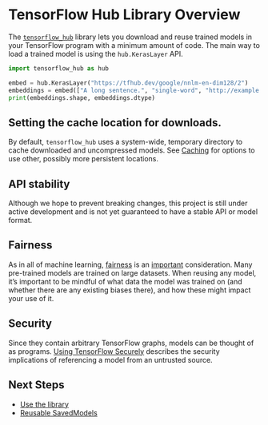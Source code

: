 <!--* freshness: { owner: 'kempy' } *-->

# TensorFlow Hub Library Overview

The [`tensorflow_hub`](https://github.com/tensorflow/hub) library lets you
download and reuse trained models in your TensorFlow program with a minimum
amount of code. The main way to load a trained model is using the
`hub.KerasLayer` API.

```python
import tensorflow_hub as hub

embed = hub.KerasLayer("https://tfhub.dev/google/nnlm-en-dim128/2")
embeddings = embed(["A long sentence.", "single-word", "http://example.com"])
print(embeddings.shape, embeddings.dtype)
```

## Setting the cache location for downloads.

By default, `tensorflow_hub` uses a system-wide, temporary directory to cache
downloaded and uncompressed models. See [Caching](caching.md) for options to use
other, possibly more persistent locations.

## API stability

Although we hope to prevent breaking changes, this project is still under active
development and is not yet guaranteed to have a stable API or model format.

## Fairness

As in all of machine learning, [fairness](http://ml-fairness.com) is an
[important](https://research.googleblog.com/2016/10/equality-of-opportunity-in-machine.html)
consideration. Many pre-trained models are trained on large datasets. When
reusing any model, it’s important to be mindful of what data the model was
trained on (and whether there are any existing biases there), and how these
might impact your use of it.

## Security

Since they contain arbitrary TensorFlow graphs, models can be thought of as
programs.
[Using TensorFlow Securely](https://github.com/tensorflow/tensorflow/blob/master/SECURITY.md)
describes the security implications of referencing a model from an untrusted
source.

## Next Steps

-   [Use the library](tf2_saved_model.md)
-   [Reusable SavedModels](reusable_saved_models.md)

